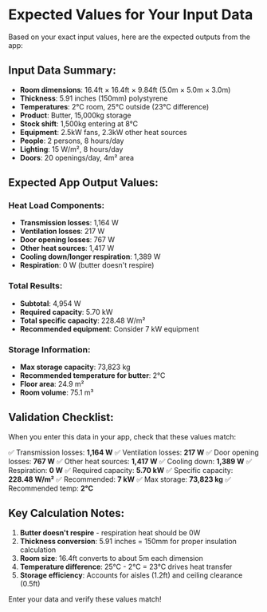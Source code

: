 # Expected Values for Your Input Data

Based on your exact input values, here are the expected outputs from the app:

## Input Data Summary:
- **Room dimensions**: 16.4ft × 16.4ft × 9.84ft (5.0m × 5.0m × 3.0m)
- **Thickness**: 5.91 inches (150mm) polystyrene
- **Temperatures**: 2°C room, 25°C outside (23°C difference)
- **Product**: Butter, 15,000kg storage
- **Stock shift**: 1,500kg entering at 8°C
- **Equipment**: 2.5kW fans, 2.3kW other heat sources
- **People**: 2 persons, 8 hours/day
- **Lighting**: 15 W/m², 8 hours/day
- **Doors**: 20 openings/day, 4m² area

## Expected App Output Values:

### Heat Load Components:
- **Transmission losses**: 1,164 W
- **Ventilation losses**: 217 W  
- **Door opening losses**: 767 W
- **Other heat sources**: 1,417 W
- **Cooling down/longer respiration**: 1,389 W
- **Respiration**: 0 W (butter doesn't respire)

### Total Results:
- **Subtotal**: 4,954 W
- **Required capacity**: 5.70 kW
- **Total specific capacity**: 228.48 W/m²
- **Recommended equipment**: Consider 7 kW equipment

### Storage Information:
- **Max storage capacity**: 73,823 kg
- **Recommended temperature for butter**: 2°C
- **Floor area**: 24.9 m²
- **Room volume**: 75.1 m³

## Validation Checklist:
When you enter this data in your app, check that these values match:

✅ Transmission losses: **1,164 W**
✅ Ventilation losses: **217 W**
✅ Door opening losses: **767 W**
✅ Other heat sources: **1,417 W**
✅ Cooling down: **1,389 W**
✅ Respiration: **0 W**
✅ Required capacity: **5.70 kW**
✅ Specific capacity: **228.48 W/m²**
✅ Recommended: **7 kW**
✅ Max storage: **73,823 kg**
✅ Recommended temp: **2°C**

## Key Calculation Notes:
1. **Butter doesn't respire** - respiration heat should be 0W
2. **Thickness conversion**: 5.91 inches = 150mm for proper insulation calculation
3. **Room size**: 16.4ft converts to about 5m each dimension
4. **Temperature difference**: 25°C - 2°C = 23°C drives heat transfer
5. **Storage efficiency**: Accounts for aisles (1.2ft) and ceiling clearance (0.5ft)

Enter your data and verify these values match!
